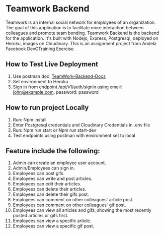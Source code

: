 # Teamwork Backend
Teamwork is an internal social network for employees of an organization. The goal of this
application is to facilitate more interaction between colleagues and promote team bonding.
Teamwork Backend is the backend for the application. It's built with Nodejs, Express, Postgresql, deployed on Heroku, images on Cloudinary.
This is an assignment project from Andela Facebook DevCTraining Exercise.

## How to Test Live Deployment
1. Use postman doc: [TeamWork-Backend-Docs](https://documenter.getpostman.com/view/5227850/SW7f1Rup)
2. Set environment to Heroku
3. Sign in from endpoint /api/v1/auth/signin using email: john@example.com, password: password

## How to run project Locally
1. Run: Npm install
2. Enter Postgresql credentials and Cloudinary Credentials in .env file
3. Run: Npm run start or Npm run start-dev
4. Test endpoints using postman with environment set to local

## Feature include the following:
1. Admin can create an employee user account.
2. Admin/Employees can sign in.
3. Employees can post gifs.
4. Employees can write and post articles.
5. Employees can edit their articles.
6. Employees can delete their articles.
7. Employees can delete their gifs post.
8. Employees can comment on other colleagues' article post.
9. Employees can comment on other colleagues' gif post.
10. Employees can view all articles and gifs, showing the most recently posted articles or gifs
first.
11. Employees can view a specific article.
12. Employees can view a specific gif post.




